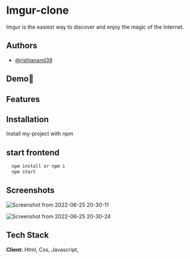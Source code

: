 
# Imgur-clone

Imgur is the easiest way to discover and enjoy the magic of the Internet.


## Authors

- [@rishianand39](https://www.github.com/rishianand39)




## Demo🚀

<!-- will add later on -->



## Features

<!-- will add later on -->

## Installation

Install my-project with npm


## start frontend
```bash
  npm install or npm i
  npm start
```

    



## Screenshots

![Screenshot from 2022-06-25 20-30-11](https://user-images.githubusercontent.com/97423069/175779325-cf219316-c4bb-473a-bf43-f62785b21d0e.png)

![Screenshot from 2022-06-25 20-30-24](https://user-images.githubusercontent.com/97423069/175779499-9011f9e2-34d9-442d-b57f-5c9f96a829be.png)




## Tech Stack

**Client:** Html, Css, Javascript,



